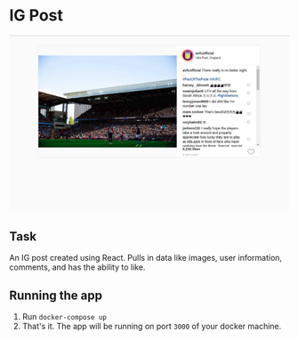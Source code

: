# IG Post

![Task Image](./task-image.png)

## Task

An IG post created using React. Pulls in data like images, user information, comments, and has the ability to like.

## Running the app

1. Run `docker-compose up`
2. That's it. The app will be running on port `3000` of your docker machine. 
